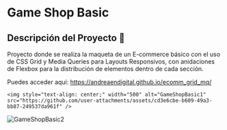 # Game Shop Basic

## Descripción del Proyecto :scroll:

Proyecto donde se realiza la maqueta de un E-commerce básico con el uso de CSS Grid y Media Queries para Layouts Responsivos, con anidaciones de Flexbox para la distribución de elementos dentro de cada sección.

Puedes acceder aquí: https://andreaendigital.github.io/ecomm_grid_mq/


    <img style="text-align: center;" width="500" alt="GameShopBasic1" src="https://github.com/user-attachments/assets/cd3e6cbe-b609-49a3-bb87-249537da961f" />


![GameShopBasic2](https://github.com/user-attachments/assets/a81fff20-e32d-4934-b10c-ffc83bb3b8fe)





